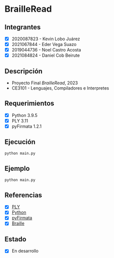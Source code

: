 # BrailleRead

## Integrantes
- [x] 2020087823 - Kevin Lobo Juárez
- [x] 2021067844 - Eder Vega Suazo
- [x] 2019044736 - Noel Castro Acosta
- [x] 2021084824 - Daniel Cob Beirute

## Descripción
- Proyecto Final *BrailleRead*, 2023
- CE3101 - Lenguajes, Compiladores e Interpretes


## Requerimientos
- [x] Python 3.9.5
- [x] PLY 3.11
- [x] pyFirmata 1.2.1

## Ejecución
```bash
python main.py
```

## Ejemplo
```bash
python main.py
```

## Referencias
- [x] [PLY](https://www.dabeaz.com/ply/ply.html)
- [x] [Python](https://docs.python.org/3/)
- [x] [pyFirmata](https://pyfirmata.readthedocs.io/en/latest/)
- [x] [Braille](http://sid.usal.es/idocs/F8/FDO12069/signografiabasica.pdf)

## Estado
- [x] En desarrollo
